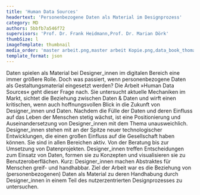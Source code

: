 ```yaml
---
title: 'Human Data Sources'
headertext: 'Personenbezogene Daten als Material im Designprozess'
category: MD
authors: 5bbfb7a546f72
supervisors: 'Prof. Dr. Frank Heidmann,Prof. Dr. Marian Dörk'
thumbSize: l
imageTemplate: thumbnail
media_order: 'master arbeit.png,master arbeit Kopie.png,data_book_thomas_otto.png,designhumandata_thomas_otto.png,personal_data_canvas.png,personal_data_cards_thomas_otto.png,privacy_model_thomas_otto.png,w02_gr_01.JPG,w03_gr_01.JPG,w04_pr_02.JPG'
template_format: json
---
```


Daten spielen als Material bei Designer_innen im digitalen Bereich eine immer größere Rolle. Doch was passiert, wenn personenbezogene Daten als Gestaltungsmaterial eingesetzt werden? Die Arbeit »Human Data Sources« geht dieser Frage nach. Sie untersucht aktuelle Mechaniken im Markt, sichtet die Beziehung zwischen Daten & Daten und wirft einen kritischen, wenn auch hoffnungsvollen Blick in die Zukunft von Designer_innen und Daten. Nachdem die Fülle der Daten und deren Einfluss auf das Leben der Menschen stetig wächst, ist eine Positionierung und Auseinandersetzung von Designer_innen mit dem Thema unausweichlich. Designer_innen stehen mit an der Spitze neuer technologischer Entwicklungen, die einen großen Einfluss auf die Gesellschaft haben können. Sie sind in allen Bereichen aktiv. Von der Beratung bis zur Umsetzung von Datenprojekten. Designer_innen treffen Entscheidungen zum Einsatz von Daten, formen sie zu Konzepten und visualisieren sie zu Benutzeroberflächen. Kurz: Designer_innen machen Abstraktes für Menschen greif- und handhabbar. Ziel der Arbeit war es die Beziehung von (personenbezogenen) Daten als Material zu deren Handhabung durch Designer_innen in einem Teil des nutzerzentrierten Designprozesses zu untersuchen.